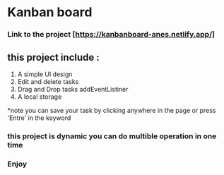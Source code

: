 

# Kanban board 
### Link to the project [https://kanbanboard-anes.netlify.app/]

## this project include : 

1. A simple UI design 
2. Edit and delete tasks 
3. Drag and Drop tasks addEventListiner
4. A local storage 

*note you can save your task by clicking anywhere in the page or press 'Entre' in the keyword 

### this project is dynamic you can do multible operation in one time 

 ### Enjoy 
